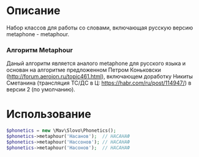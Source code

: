 Описание
========

Набор классов для работы со словами, включающая русскую версию metaphone - metaphour.

### Алгоритм Metaphour

Даный алгоритм является аналого metaphone для русского языка и основан на алгоритме предложенном Петром Коньковски (http://forum.aeroion.ru/topic461.html), включающем доработку Никиты Сметанина (трансляция ТС/ДС в Ц: https://habr.com/ru/post/114947/) в версии 2 (по умолчанию).

Использование
=============

```php
$phonetics = new \Mav\Slovo\Phonetics();
$phonetics->metaphour('Насанов');  // НАСАНАФ
$phonetics->metaphour('Нассонов'); // НАСАНАФ
$phonetics->metaphour('Насонов');  // НАСАНАФ
```
